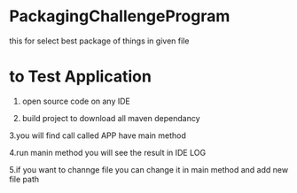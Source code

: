 # PackagingChallengeProgram
this for select best package of things in given file


# to Test Application 

1. open source code on any IDE

2. build project to download all maven dependancy

3.you will find call called APP have main method 

4.run manin method you will see the result in IDE LOG

5.if you want to channge file you can change it in main method and add new file path
